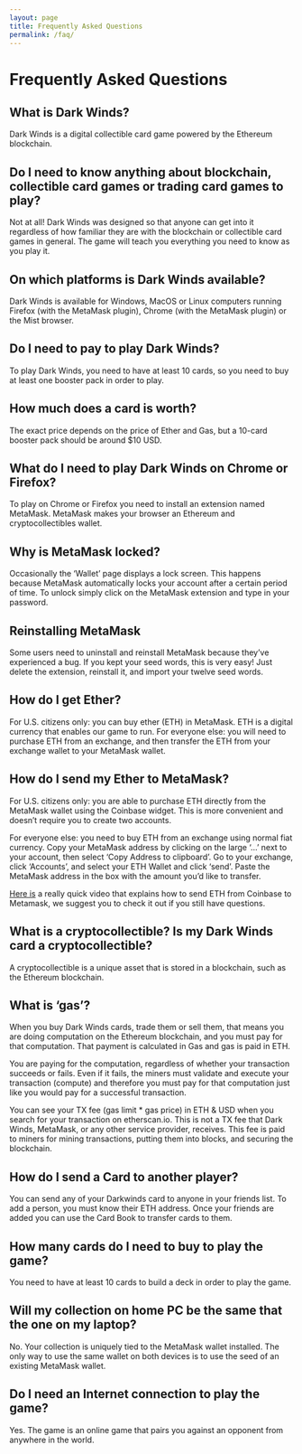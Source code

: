 ```yaml
---
layout: page
title: Frequently Asked Questions
permalink: /faq/
---
```


# Frequently Asked Questions


## What is Dark Winds?
Dark Winds is a digital collectible card game powered by the Ethereum blockchain.

## Do I need to know anything about blockchain, collectible card games or trading card games to play?
Not at all! Dark Winds was designed so that anyone can get into it regardless of how familiar they are with the blockchain or collectible card games in general. The game will teach you everything you need to know as you play it.

## On which platforms is Dark Winds available?
Dark Winds is available for Windows, MacOS or Linux computers running Firefox (with the MetaMask plugin), Chrome (with the MetaMask plugin) or the Mist browser.

## Do I need to pay to play Dark Winds?
To play Dark Winds, you need to have at least 10 cards, so you need to buy at least one booster pack in order to play. 

## How much does a card is worth?
The exact price depends on the price of Ether and Gas, but a 10-card booster pack should be around $10 USD.

## What do I need to play Dark Winds on Chrome or Firefox?
To play on Chrome or Firefox you need to install an extension named MetaMask. MetaMask makes your browser an Ethereum and cryptocollectibles wallet.

## Why is MetaMask locked?
Occasionally the ‘Wallet’ page displays a lock screen. This happens because MetaMask automatically locks your account after a certain period of time. To unlock simply click on the MetaMask extension and type in your password.

## Reinstalling MetaMask
Some users need to uninstall and reinstall MetaMask because they’ve experienced a bug. If you kept your seed words, this is very easy! Just delete the extension, reinstall it, and import your twelve seed words.

## How do I get Ether?
For U.S. citizens only: you can buy ether (ETH) in MetaMask. ETH is a digital currency that enables our game to run.
For everyone else: you will need to purchase ETH from an exchange, and then transfer the ETH from your exchange wallet to your MetaMask wallet.

## How do I send my Ether to MetaMask?
For U.S. citizens only: you are able to purchase ETH directly from the MetaMask wallet using the Coinbase widget. This is more convenient and doesn’t require you to create two accounts.

For everyone else: you need to buy ETH from an exchange using normal fiat currency. Copy your MetaMask address by clicking on the large ‘…’ next to your account, then select ‘Copy Address to clipboard’. Go to your exchange, click ‘Accounts’, and select your ETH Wallet and click ‘send’. Paste the MetaMask address in the box with the amount you’d like to transfer.

[Here is](https://youtu.be/PtdMDtCVck0) a really quick video that explains how to send ETH from Coinbase to Metamask, we suggest you to check it out if you still have questions. 

## What is a cryptocollectible? Is my Dark Winds card a cryptocollectible?
A cryptocollectible is a unique asset that is stored in a blockchain, such as the Ethereum blockchain.

## What is ‘gas’?
When you buy Dark Winds cards, trade them or sell them, that means you are doing computation on the Ethereum blockchain, and you must pay for that computation. That payment is calculated in Gas and gas is paid in ETH.

You are paying for the computation, regardless of whether your transaction succeeds or fails. Even if it fails, the miners must validate and execute your transaction (compute) and therefore you must pay for that computation just like you would pay for a successful transaction.

You can see your TX fee (gas limit * gas price) in ETH & USD when you search for your transaction on etherscan.io. This is not a TX fee that Dark Winds, MetaMask, or any other service provider, receives. This fee is paid to miners for mining transactions, putting them into blocks, and securing the blockchain.

## How do I send a Card to another player?
You can send any of your Darkwinds card to anyone in your friends list. To add a person, you must know their ETH address. Once your friends are added you can use the Card Book to transfer cards to them.

## How many cards do I need to buy to play the game?
You need to have at least 10 cards to build a deck in order to play the game.

## Will my collection on home PC be the same that the one on my laptop?
No. Your collection is uniquely tied to the MetaMask wallet installed. The only way to use the same wallet on both devices is to use the seed of an existing MetaMask wallet.

## Do I need an Internet connection to play the game?
Yes. The game is an online game that pairs you against an opponent from anywhere in the world.